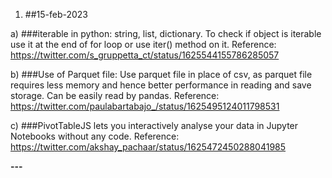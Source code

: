 1. ##15-feb-2023

a) ###iterable in python: string, list, dictionary. To check if object is iterable use it at the end of for loop or use iter() method on it.
    Reference: https://twitter.com/s_gruppetta_ct/status/1625544155786285057

b) ###Use of Parquet file: Use parquet file in place of csv, as parquet file requires less memory and hence better performance in reading and save storage.
    Can be easily read by pandas.
    Reference: https://twitter.com/paulabartabajo_/status/1625495124011798531
    
c) ###PivotTableJS lets you interactively analyse your data in Jupyter Notebooks without any code.
    Reference: https://twitter.com/akshay_pachaar/status/1625472450288041985

**---**
